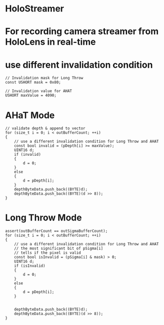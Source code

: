 # HoloStreamer 
# For recording camera streamer from HoloLens in real-time

# use different invalidation condition
    
    // Invalidation mask for Long Throw
    const USHORT mask = 0x80;
    
    // Invalidation value for AHAT 
    USHORT maxValue = 4090;

# AHaT Mode

    // validate depth & append to vector
    for (size_t i = 0; i < outBufferCount; ++i)
    {
        // use a different invalidation condition for Long Throw and AHAT 
        const bool invalid = (pDepth[i] >= maxValue);
        UINT16 d;
        if (invalid)
        {
            d = 0;
        }
        else
        {
            d = pDepth[i];
        }
        depthByteData.push_back((BYTE)d);
        depthByteData.push_back((BYTE)(d >> 8));
    }

# Long Throw Mode
    assert(outBufferCount == outSigmaBufferCount);
    for (size_t i = 0; i < outBufferCount; ++i)
    {
        // use a different invalidation condition for Long Throw and AHAT 
        // the most significant bit of pSigma[i]
        // tells if the pixel is valid
        const bool isInvalid = (pSigma[i] & mask) > 0;
        UINT16 d;
        if (isInvalid)
        {
            d = 0;
        }
        else
        {
            d = pDepth[i];
        }

 
        depthByteData.push_back((BYTE)d);
        depthByteData.push_back((BYTE)(d >> 8));
    }
